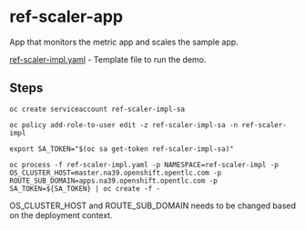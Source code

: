 # ref-scaler-app
App that monitors the metric app and scales the sample app.

[ref-scaler-impl.yaml](https://github.com/codequester/ref-scaler-app/blob/master/ref-scaler-impl.yaml) - Template file to run the demo.

## Steps
`oc create serviceaccount ref-scaler-impl-sa`

`oc policy add-role-to-user edit -z ref-scaler-impl-sa -n ref-scaler-impl`

`export SA_TOKEN="$(oc sa get-token ref-scaler-impl-sa)"`

`oc process -f ref-scaler-impl.yaml -p NAMESPACE=ref-scaler-impl -p OS_CLUSTER_HOST=master.na39.openshift.opentlc.com -p ROUTE_SUB_DOMAIN=apps.na39.openshift.opentlc.com -p SA_TOKEN=${SA_TOKEN} | oc create -f -`

OS_CLUSTER_HOST and ROUTE_SUB_DOMAIN needs to be changed based on the deployment context.
